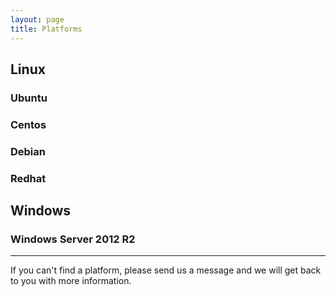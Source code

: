 ```yaml
---
layout: page
title: Platforms
---
```


## Linux

### Ubuntu

### Centos

### Debian

### Redhat

## Windows

### Windows Server 2012 R2

<hr />
<div class="alert alert-info">If you can't find a platform, please send us a message and we will get back to you with more information.</div>
